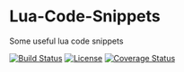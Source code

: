 # Lua-Code-Snippets

Some useful lua code snippets

[![Build Status](https://travis-ci.org/kinbei/Lua-Code-Snippets.svg?style=flat-square)](https://travis-ci.org/kinbei/Lua-Code-Snippets)
[![License](http://img.shields.io/badge/License-MIT-brightgreen.svg?style=flat-square)](LICENSE)
[![Coverage Status](https://coveralls.io/repos/github/kinbei/Lua-Code-Snippets/badge.svg?style=flat-square)](https://coveralls.io/github/kinbei/Lua-Code-Snippets?branch=master)
